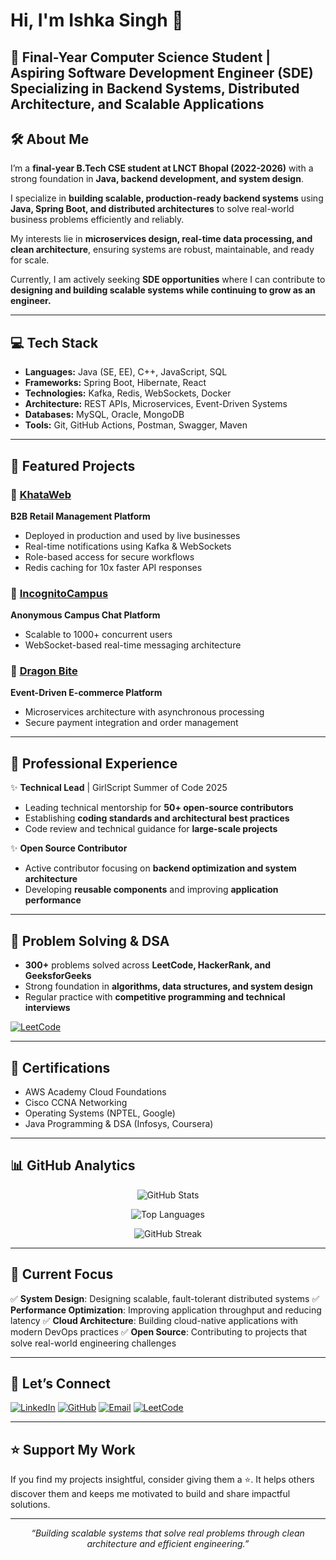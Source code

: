 # Hi, I'm Ishka Singh 👋

🚀 **Final-Year Computer Science Student | Aspiring Software Development Engineer (SDE)**  
Specializing in **Backend Systems, Distributed Architecture, and Scalable Applications**
---

## 🛠️ About Me

I’m a **final-year B.Tech CSE student at LNCT Bhopal (2022-2026)** with a strong foundation in **Java, backend development, and system design**.

I specialize in **building scalable, production-ready backend systems** using **Java, Spring Boot, and distributed architectures** to solve real-world business problems efficiently and reliably.

My interests lie in **microservices design, real-time data processing, and clean architecture**, ensuring systems are robust, maintainable, and ready for scale.

Currently, I am actively seeking **SDE opportunities** where I can contribute to **designing and building scalable systems while continuing to grow as an engineer.**


---
## 💻 Tech Stack

- **Languages:** Java (SE, EE), C++, JavaScript, SQL  
- **Frameworks:** Spring Boot, Hibernate, React  
- **Technologies:** Kafka, Redis, WebSockets, Docker  
- **Architecture:** REST APIs, Microservices, Event-Driven Systems  
- **Databases:** MySQL, Oracle, MongoDB  
- **Tools:** Git, GitHub Actions, Postman, Swagger, Maven
---

## 🚀 Featured Projects

### 🏢 [KhataWeb](https://github.com/ishkasingh/Khata-web)
**B2B Retail Management Platform**  
- Deployed in production and used by live businesses
- Real-time notifications using Kafka & WebSockets
- Role-based access for secure workflows
- Redis caching for 10x faster API responses

### 💬 [IncognitoCampus](https://github.com/ishkasingh/IncognitoCampus-Backend)
**Anonymous Campus Chat Platform**  
- Scalable to 1000+ concurrent users
- WebSocket-based real-time messaging architecture

### 🛒 [Dragon Bite](https://github.com/ishkasingh/Dragon-Bite)
**Event-Driven E-commerce Platform**  
- Microservices architecture with asynchronous processing
- Secure payment integration and order management

---

## 💼 Professional Experience

✨ **Technical Lead** | GirlScript Summer of Code 2025  
- Leading technical mentorship for **50+ open-source contributors**  
- Establishing **coding standards and architectural best practices**  
- Code review and technical guidance for **large-scale projects**

✨ **Open Source Contributor**  
- Active contributor focusing on **backend optimization and system architecture**  
- Developing **reusable components** and improving **application performance**

---

## 🧩 Problem Solving & DSA

- **300+** problems solved across **LeetCode, HackerRank, and GeeksforGeeks**  
- Strong foundation in **algorithms, data structures, and system design**  
- Regular practice with **competitive programming and technical interviews**

[![LeetCode](https://img.shields.io/badge/LeetCode-ishkasingh-orange)](https://leetcode.com/u/ishkasingh/)

---

## 📜 Certifications

- AWS Academy Cloud Foundations
- Cisco CCNA Networking
- Operating Systems (NPTEL, Google)
- Java Programming & DSA (Infosys, Coursera)

---

## 📊 GitHub Analytics

<div align="center">

![GitHub Stats](https://github-readme-stats.vercel.app/api?username=ishkasingh&show_icons=true&theme=tokyonight&hide_border=true&count_private=true)

![Top Languages](https://github-readme-stats.vercel.app/api/top-langs/?username=ishkasingh&layout=compact&theme=tokyonight&hide_border=true)

![GitHub Streak](https://streak-stats.demolab.com/?user=ishkasingh&theme=tokyonight&hide_border=true)

</div>

---

## 🎯 Current Focus

✅ **System Design**: Designing scalable, fault-tolerant distributed systems
✅ **Performance Optimization**: Improving application throughput and reducing latency
✅ **Cloud Architecture**: Building cloud-native applications with modern DevOps practices
✅ **Open Source**: Contributing to projects that solve real-world engineering challenges

---

## 🤝 Let’s Connect

[![LinkedIn](https://img.shields.io/badge/LinkedIn-Ishka_Singh-blue?style=flat-square&logo=linkedin)](https://www.linkedin.com/in/ishka-singh-70a558246)
[![GitHub](https://img.shields.io/badge/GitHub-ishkasingh-black?style=flat-square&logo=github)](https://github.com/ishkasingh)
[![Email](https://img.shields.io/badge/Email-ishka14singh@gmail.com-red?style=flat-square&logo=gmail)](mailto:ishka14singh@gmail.com)
[![LeetCode](https://img.shields.io/badge/LeetCode-ishkasingh-orange?style=flat-square&logo=leetcode)](https://leetcode.com/u/ishkasingh/)

---

## ⭐ Support My Work

If you find my projects insightful, consider giving them a ⭐️. It helps others discover them and keeps me motivated to build and share impactful solutions.

---

<div align="center">
  <i>“Building scalable systems that solve real problems through clean architecture and efficient engineering.”</i>
</div>
